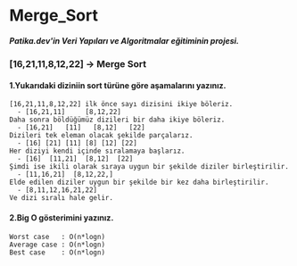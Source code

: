# Merge_Sort
##### Patika.dev'in Veri Yapıları ve Algoritmalar eğitiminin projesi.



### [16,21,11,8,12,22] -> Merge Sort
#### **1.Yukarıdaki diziniin sort türüne göre aşamalarını yazınız.**

    [16,21,11,8,12,22] ilk önce sayı dizisini ikiye böleriz.
      - [16,21,11]     [8,12,22]     
    Daha sonra böldüğümüz dizileri bir daha ikiye böleriz.
      - [16,21]   [11]   [8,12]   [22]
    Dizileri tek eleman olacak şekilde parçalarız.
      - [16] [21] [11] [8] [12] [22]
    Her diziyi kendi içinde sıralamaya başlarız.  
      - [16]  [11,21]  [8,12]  [22] 
    Şimdi ise ikili olarak sıraya uygun bir şekilde diziler birleştirilir.
      - [11,16,21]  [8,12,22,]
    Elde edilen diziler uygun bir şekilde bir kez daha birleştirilir.
      - [8,11,12,16,21,22]
    Ve dizi sıralı hale gelir.
 
#### **2.Big O gösterimini yazınız.**
    Worst case   : O(n*logn)
    Average case : O(n*logn)
    Best case    : O(n*logn)
    
    
